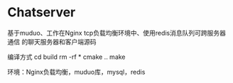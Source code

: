 # Chatserver
基于muduo、工作在Nginx tcp负载均衡环境中、使用redis消息队列可跨服务器通信 的聊天服务器和客户端源码


编译方式
cd build 
rm -rf *
cmake ..
make

环境：Nginx负载均衡，muduo库，mysql，redis
